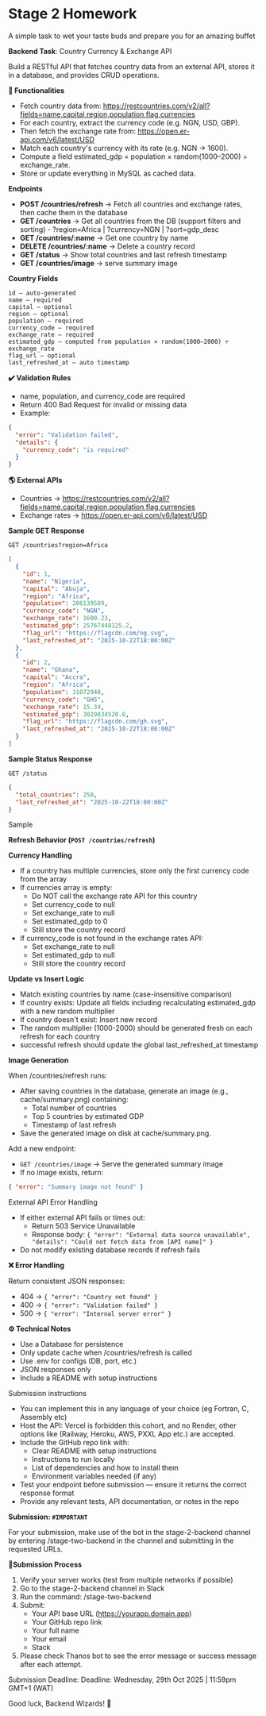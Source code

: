 # Stage 2 Homework

A simple task to wet your taste buds and prepare you for an amazing buffet

**Backend Task**: Country Currency & Exchange API

Build a RESTful API that fetches country data from an external API, stores it in a database, and provides CRUD operations.

**🧩 Functionalities**

- Fetch country data from: https://restcountries.com/v2/all?fields=name,capital,region,population,flag,currencies
- For each country, extract the currency code (e.g. NGN, USD, GBP).
- Then fetch the exchange rate from: https://open.er-api.com/v6/latest/USD
- Match each country's currency with its rate (e.g. NGN → 1600).
- Compute a field estimated_gdp = population × random(1000–2000) ÷ exchange_rate.
- Store or update everything in MySQL as cached data.

**Endpoints**
- **POST /countries/refresh** → Fetch all countries and exchange rates, then cache them in the database
- **GET /countries** → Get all countries from the DB (support filters and sorting) - ?region=Africa | ?currency=NGN | ?sort=gdp_desc
- **GET /countries/:name** → Get one country by name
- **DELETE /countries/:name** → Delete a country record
- **GET /status** → Show total countries and last refresh timestamp
- **GET /countries/image** → serve summary image

**Country Fields**

    id — auto-generated
    name — required
    capital — optional
    region — optional
    population — required
    currency_code — required
    exchange_rate — required
    estimated_gdp — computed from population × random(1000–2000) ÷ exchange_rate
    flag_url — optional
    last_refreshed_at — auto timestamp


**✔️ Validation Rules**

- name, population, and currency_code are required
- Return 400 Bad Request for invalid or missing data
- Example:
```json
{
  "error": "Validation failed",
  "details": {
    "currency_code": "is required"
  }
}
```

**🌎 External APIs**

- Countries → https://restcountries.com/v2/all?fields=name,capital,region,population,flag,currencies
- Exchange rates → https://open.er-api.com/v6/latest/USD

**Sample GET Response**

```GET /countries?region=Africa```
```json
[
  {
    "id": 1,
    "name": "Nigeria",
    "capital": "Abuja",
    "region": "Africa",
    "population": 206139589,
    "currency_code": "NGN",
    "exchange_rate": 1600.23,
    "estimated_gdp": 25767448125.2,
    "flag_url": "https://flagcdn.com/ng.svg",
    "last_refreshed_at": "2025-10-22T18:00:00Z"
  },
  {
    "id": 2,
    "name": "Ghana",
    "capital": "Accra",
    "region": "Africa",
    "population": 31072940,
    "currency_code": "GHS",
    "exchange_rate": 15.34,
    "estimated_gdp": 3029834520.6,
    "flag_url": "https://flagcdn.com/gh.svg",
    "last_refreshed_at": "2025-10-22T18:00:00Z"
  }
]
```
**Sample Status Response**

```GET /status```
```json
{
  "total_countries": 250,
  "last_refreshed_at": "2025-10-22T18:00:00Z"
}
```

Sample

**Refresh Behavior (```POST /countries/refresh```)**

**Currency Handling**
- If a country has multiple currencies, store only the first currency code from the array
- If currencies array is empty:
    - Do NOT call the exchange rate API for this country
    - Set currency_code to null
    - Set exchange_rate to null
    - Set estimated_gdp to 0
    - Still store the country record
- If currency_code is not found in the exchange rates API:
    - Set exchange_rate to null
    - Set estimated_gdp to null
    - Still store the country record

**Update vs Insert Logic**

- Match existing countries by name (case-insensitive comparison)
- If country exists: Update all fields including recalculating estimated_gdp with a new random multiplier
- If country doesn't exist: Insert new record
- The random multiplier (1000-2000) should be generated fresh on each refresh for each country
- successful refresh should update the global last_refreshed_at timestamp

**Image Generation**

When /countries/refresh runs:

- After saving countries in the database, generate an image (e.g., cache/summary.png) containing:
    - Total number of countries
    - Top 5 countries by estimated GDP
    - Timestamp of last refresh
- Save the generated image on disk at cache/summary.png.

Add a new endpoint:
- ```GET /countries/image``` → Serve the generated summary image
- If no image exists, return:
```json
{ "error": "Summary image not found" }
```
External API Error Handling

- If either external API fails or times out:
    - Return 503 Service Unavailable
    - Response body: ```{ "error": "External data source unavailable", "details": "Could not fetch data from [API name]" }```
- Do not modify existing database records if refresh fails

**❌ Error Handling**

 Return consistent JSON responses:

- 404 → ``{ "error": "Country not found" }``
- 400 → ``{ "error": "Validation failed" }``
- 500 → ``{ "error": "Internal server error" }``

**⚙️ Technical Notes**
- Use a Database for persistence
- Only update cache when /countries/refresh is called
- Use .env for configs (DB, port, etc.)
- JSON responses only
- Include a README with setup instructions

Submission instructions

- You can implement this in any language of your choice (eg Fortran, C, Assembly etc)
- Host the API: Vercel is forbidden this cohort, and no Render, other options like (Railway, Heroku, AWS, PXXL App etc.) are accepted.
- Include the GitHub repo link with:
    - Clear README with setup instructions
    - Instructions to run locally
    - List of dependencies and how to install them
    - Environment variables needed (if any)
- Test your endpoint before submission — ensure it returns the correct response format
- Provide any relevant tests, API documentation, or notes in the repo

**Submission: ``#IMPORTANT``**

For your submission, make use of the bot in the stage-2-backend channel by entering /stage-two-backend in the channel and submitting in the requested URLs.

**📌Submission Process**
1. Verify your server works (test from multiple networks if possible)
2. Go to the stage-2-backend channel in Slack
3. Run the command:  /stage-two-backend
4. Submit:
    - Your API base URL (https://yourapp.domain.app)
    - Your GitHub repo link
    - Your full name
    - Your email
    - Stack
 5.  Please check Thanos bot to see the error message or success message after each attempt.

Submission Deadline: Deadline: Wednesday, 29th Oct 2025 | 11:59pm GMT+1 (WAT)

Good luck, Backend Wizards! 🚀